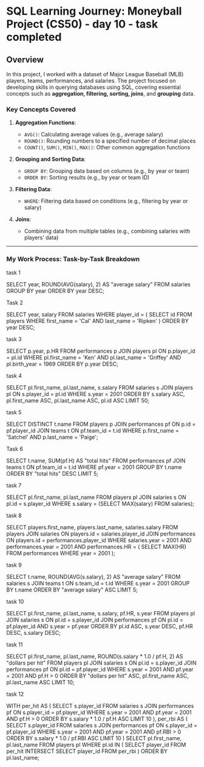 # SQL Learning Journey: Moneyball Project (CS50) - day 10 - task completed

## Overview
In this project, I worked with a dataset of Major League Baseball (MLB) players, teams, performances, and salaries. The project focused on developing skills in querying databases using SQL, covering essential concepts such as **aggregation, filtering, sorting, joins**, and **grouping** data.

### Key Concepts Covered

1. **Aggregation Functions**:
   - `AVG()`: Calculating average values (e.g., average salary)
   - `ROUND()`: Rounding numbers to a specified number of decimal places
   - `COUNT()`, `SUM()`, `MIN()`, `MAX()`: Other common aggregation functions
   
2. **Grouping and Sorting Data**:
   - `GROUP BY`: Grouping data based on columns (e.g., by year or team)
   - `ORDER BY`: Sorting results (e.g., by year or team ID)
   
3. **Filtering Data**:
   - `WHERE`: Filtering data based on conditions (e.g., filtering by year or salary)
   
4. **Joins**:
   - Combining data from multiple tables (e.g., combining salaries with players’ data)

---

### My Work Process: Task-by-Task Breakdown

task 1 

SELECT year, ROUND(AVG(salary), 2) AS "average salary"
FROM salaries
GROUP BY year
ORDER BY year DESC;

Task 2

SELECT year, salary
FROM salaries
WHERE player_id = (
    SELECT id FROM players
    WHERE first_name = 'Cal' AND last_name = 'Ripken'
)
ORDER BY year DESC;

task 3

SELECT p.year, p.HR
FROM performances p
JOIN players pl ON p.player_id = pl.id
WHERE pl.first_name = 'Ken'
  AND pl.last_name = 'Griffey'
  AND pl.birth_year = 1969
ORDER BY p.year DESC;

task 4

SELECT pl.first_name, pl.last_name, s.salary
FROM salaries s
JOIN players pl ON s.player_id = pl.id
WHERE s.year = 2001
ORDER BY s.salary ASC, pl.first_name ASC, pl.last_name ASC, pl.id ASC
LIMIT 50;


task 5

SELECT DISTINCT t.name
FROM players p
JOIN performances pf ON p.id = pf.player_id
JOIN teams t ON pf.team_id = t.id
WHERE p.first_name = 'Satchel' AND p.last_name = 'Paige';

Task 6

SELECT t.name, SUM(pf.H) AS "total hits"
FROM performances pf
JOIN teams t ON pf.team_id = t.id
WHERE pf.year = 2001
GROUP BY t.name
ORDER BY "total hits" DESC
LIMIT 5;

task 7

SELECT pl.first_name, pl.last_name
FROM players pl
JOIN salaries s ON pl.id = s.player_id
WHERE s.salary = (SELECT MAX(salary) FROM salaries);


task 8

SELECT players.first_name, players.last_name, salaries.salary
FROM players
JOIN salaries ON players.id = salaries.player_id
JOIN performances ON players.id = performances.player_id
WHERE salaries.year = 2001
  AND performances.year = 2001
  AND performances.HR = (
      SELECT MAX(HR)
      FROM performances
      WHERE year = 2001
  );


task 9

SELECT t.name, ROUND(AVG(s.salary), 2) AS "average salary"
FROM salaries s
JOIN teams t ON s.team_id = t.id
WHERE s.year = 2001
GROUP BY t.name
ORDER BY "average salary" ASC
LIMIT 5;


task 10

SELECT pl.first_name, pl.last_name, s.salary, pf.HR, s.year
FROM players pl
JOIN salaries s ON pl.id = s.player_id
JOIN performances pf ON pl.id = pf.player_id AND s.year = pf.year
ORDER BY pl.id ASC, s.year DESC, pf.HR DESC, s.salary DESC;


task 11

SELECT pl.first_name, pl.last_name,
       ROUND(s.salary * 1.0 / pf.H, 2) AS "dollars per hit"
FROM players pl
JOIN salaries s ON pl.id = s.player_id
JOIN performances pf ON pl.id = pf.player_id
WHERE s.year = 2001 AND pf.year = 2001 AND pf.H > 0
ORDER BY "dollars per hit" ASC, pl.first_name ASC, pl.last_name ASC
LIMIT 10;


task 12


WITH per_hit AS (
    SELECT s.player_id
    FROM salaries s
    JOIN performances pf ON s.player_id = pf.player_id
    WHERE s.year = 2001 AND pf.year = 2001 AND pf.H > 0
    ORDER BY s.salary * 1.0 / pf.H ASC
    LIMIT 10
),
per_rbi AS (
    SELECT s.player_id
    FROM salaries s
    JOIN performances pf ON s.player_id = pf.player_id
    WHERE s.year = 2001 AND pf.year = 2001 AND pf.RBI > 0
    ORDER BY s.salary * 1.0 / pf.RBI ASC
    LIMIT 10
)
SELECT pl.first_name, pl.last_name
FROM players pl
WHERE pl.id IN (
    SELECT player_id FROM per_hit
    INTERSECT
    SELECT player_id FROM per_rbi
)
ORDER BY pl.last_name;

